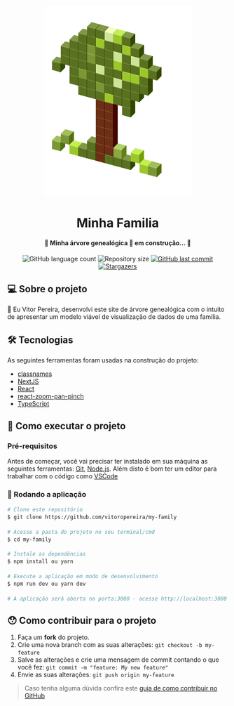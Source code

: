 <h1 align="center">
    <img alt="My Family" title="#MyFamily" src="./public/favicon.ico" />
</h1>
<h1 align="center">
Minha Familia
</h1>

<h4 align="center"> 
	🚧 Minha árvore genealógica  🚀 em construção... 🚧
</h4>

<p align="center">
  <img alt="GitHub language count" src="https://img.shields.io/github/languages/count/vitoropereira/my-family?color=%2304D361">
  <img alt="Repository size" src="https://img.shields.io/github/repo-size/vitoropereira/my-family">
  <a href="https://github.com/vitoropereira/my-family/commits/main">
    <img alt="GitHub last commit" src="https://img.shields.io/github/last-commit/vitoropereira/my-family">
  </a>
   <a href="https://github.com/vitoropereira/my-family/stargazers">
    <img alt="Stargazers" src="https://img.shields.io/github/stars/vitoropereira/my-family?style=social">
  </a>
</p>


## 💻 Sobre o projeto

🌳 Eu Vitor Pereira, desenvolvi este site de árvore genealógica com o intuito de apresentar um modelo viável de
visualização de dados de uma família.

## 🛠 Tecnologias

As seguintes ferramentas foram usadas na construção do projeto:

- [classnames][classnames]
- [NextJS][nextjs]
- [React][reactjs]
- [react-zoom-pan-pinch][reactZoomPanPinch]
- [TypeScript][typescript]

## 🚀 Como executar o projeto

### Pré-requisitos

Antes de começar, você vai precisar ter instalado em sua máquina as seguintes ferramentas:
[Git](https://git-scm.com), [Node.js][nodejs]. 
Além disto é bom ter um editor para trabalhar com o código como [VSCode][vscode]

### 🧭 Rodando a aplicação

```bash
# Clone este repositório
$ git clone https://github.com/vitoropereira/my-family

# Acesse a pasta do projeto no seu terminal/cmd
$ cd my-family

# Instale as dependências
$ npm install ou yarn

# Execute a aplicação em modo de desenvolvimento
$ npm run dev ou yarn dev

# A aplicação será aberta na porta:3000 - acesse http://localhost:3000
```
## 😯 Como contribuir para o projeto

1. Faça um **fork** do projeto.
2. Crie uma nova branch com as suas alterações: `git checkout -b my-feature`
3. Salve as alterações e crie uma mensagem de commit contando o que você fez: `git commit -m "feature: My new feature"`
4. Envie as suas alterações: `git push origin my-feature`
> Caso tenha alguma dúvida confira este [guia de como contribuir no GitHub](https://github.com/firstcontributions/first-contributions)


[typescript]: https://www.typescriptlang.org/
[classnames]: https://www.npmjs.com/package/classnames
[nextjs]: https://nextjs.org/
[reactjs]: https://reactjs.org
[reactZoomPanPinch]: https://www.npmjs.com/package/react-zoom-pan-pinch
[vscode]: https://code.visualstudio.com/
[nodejs]: https://nodejs.org/